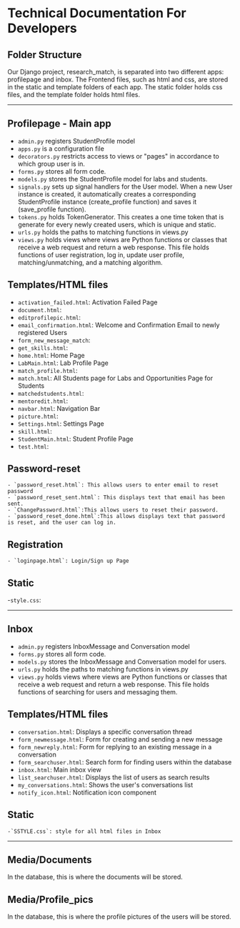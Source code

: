 # Technical Documentation For Developers

## Folder Structure
Our Django project, research_match, is separated into two different apps: profilepage and inbox. The Frontend files, such as html and css, are stored in the static and template folders of each app. The static folder holds css files, and the template folder holds html files.

---
## Profilepage - Main app

- `admin.py` registers StudentProfile model
- `apps.py` is a configuration file
- `decorators.py` restricts access to views or "pages" in accordance to which group user is in.
- `forms.py` stores all form code.
- `models.py` stores the StudentProfile model for labs and students.
- `signals.py` sets up signal handlers for the User model. When a new User instance is created, it automatically creates a corresponding StudentProfile instance (create_profile function) and saves it (save_profile function).
- `tokens.py` holds TokenGenerator. This creates a one time token that is generate for every newly created users, which is unique and static.
- `urls.py` holds the paths to matching functions in views.py
- `views.py` holds views where views are Python functions or classes that receive a web request and return a web response. This file holds functions of user registration, log in, update user profile, matching/unmatching, and a matching algorithm.

## Templates/HTML files

- `activation_failed.html`: Activation Failed Page
- `document.html`: 
- `editprofilepic.html`:
- `email_confirmation.html`: Welcome and Confirmation Email to newly registered Users
- `form_new_message_match`:
- `get_skills.html`:
- `home.html`: Home Page
- `LabMain.html`: Lab Profile Page
- `match_profile.html`:
- `match.html`: All Students page for Labs and Opportunities Page for Students
- `matchedstudents.html`:
- `mentoredit.html`:
- `navbar.html`: Navigation Bar
- `picture.html`:
- `Settings.html`: Settings Page
- `skill.html`:
- `StudentMain.html`: Student Profile Page
- `test.html`:

## Password-reset
    - `password_reset.html`: This allows users to enter email to reset password  
    - `password_reset_sent.html`: This displays text that email has been sent.  
    - `ChangePassword.html`:This allows users to reset their password. 
    - `password_reset_done.html`:This allows displays text that password is reset, and the user can log in.

## Registration
    - `loginpage.html`: Login/Sign up Page
  
## Static
-`style.css`:

---
## Inbox

- `admin.py` registers InboxMessage and Conversation model
- `forms.py` stores all form code.
- `models.py` stores the InboxMessage and Conversation model for users.
- `urls.py` holds the paths to matching functions in views.py
- `views.py` holds views where views are Python functions or classes that receive a web request and return a web response. This file holds functions of searching for users and messaging them.

## Templates/HTML files
- `conversation.html`: Displays a specific conversation thread
- `form_newmessage.html`: Form for creating and sending a new message
- `form_newreply.html`: Form for replying to an existing message in a conversation
- `form_searchuser.html`: Search form for finding users within the database
- `inbox.html`: Main inbox view
- `list_searchuser.html`: Displays the list of users as search results
- `my_conversations.html`: Shows the user's conversations list
- `notify_icon.html`: Notification icon component

## Static
    -`SSTYLE.css`: style for all html files in Inbox

---

## Media/Documents
In the database, this is where the documents will be stored.

## Media/Profile_pics
In the database, this is where the profile pictures of the users will be stored.


